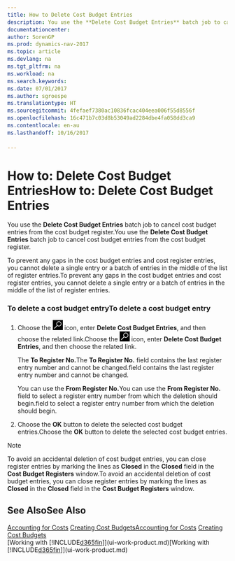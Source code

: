```yaml
---
title: How to Delete Cost Budget Entries
description: You use the **Delete Cost Budget Entries** batch job to cancel cost budget entries from the cost budget register.
documentationcenter: 
author: SorenGP
ms.prod: dynamics-nav-2017
ms.topic: article
ms.devlang: na
ms.tgt_pltfrm: na
ms.workload: na
ms.search.keywords: 
ms.date: 07/01/2017
ms.author: sgroespe
ms.translationtype: HT
ms.sourcegitcommit: 4fefaef7380ac10836fcac404eea006f55d8556f
ms.openlocfilehash: 16c471b7c03d8b53049ad2284dbe4fa058dd3ca9
ms.contentlocale: en-au
ms.lasthandoff: 10/16/2017

---
```

# <a name="how-to-delete-cost-budget-entries"></a><span data-ttu-id="16bcb-103">How to: Delete Cost Budget Entries</span><span class="sxs-lookup"><span data-stu-id="16bcb-103">How to: Delete Cost Budget Entries</span></span>
<span data-ttu-id="16bcb-104">You use the **Delete Cost Budget Entries** batch job to cancel cost budget entries from the cost budget register.</span><span class="sxs-lookup"><span data-stu-id="16bcb-104">You use the **Delete Cost Budget Entries** batch job to cancel cost budget entries from the cost budget register.</span></span>  

<span data-ttu-id="16bcb-105">To prevent any gaps in the cost budget entries and cost register entries, you cannot delete a single entry or a batch of entries in the middle of the list of register entries.</span><span class="sxs-lookup"><span data-stu-id="16bcb-105">To prevent any gaps in the cost budget entries and cost register entries, you cannot delete a single entry or a batch of entries in the middle of the list of register entries.</span></span>  

### <a name="to-delete-a-cost-budget-entry"></a><span data-ttu-id="16bcb-106">To delete a cost budget entry</span><span class="sxs-lookup"><span data-stu-id="16bcb-106">To delete a cost budget entry</span></span>  

1.  <span data-ttu-id="16bcb-107">Choose the ![Search for Page or Report](media/ui-search/search_small.png "Search for Page or Report icon") icon, enter **Delete Cost Budget Entries**, and then choose the related link.</span><span class="sxs-lookup"><span data-stu-id="16bcb-107">Choose the ![Search for Page or Report](media/ui-search/search_small.png "Search for Page or Report icon") icon, enter **Delete Cost Budget Entries**, and then choose the related link.</span></span>  

    <span data-ttu-id="16bcb-108">The **To Register No.**</span><span class="sxs-lookup"><span data-stu-id="16bcb-108">The **To Register No.**</span></span> <span data-ttu-id="16bcb-109">field contains the last register entry number and cannot be changed.</span><span class="sxs-lookup"><span data-stu-id="16bcb-109">field contains the last register entry number and cannot be changed.</span></span>  

    <span data-ttu-id="16bcb-110">You can use the **From Register No.**</span><span class="sxs-lookup"><span data-stu-id="16bcb-110">You can use the **From Register No.**</span></span> <span data-ttu-id="16bcb-111">field to select a register entry number from which the deletion should begin.</span><span class="sxs-lookup"><span data-stu-id="16bcb-111">field to select a register entry number from which the deletion should begin.</span></span>  
2.  <span data-ttu-id="16bcb-112">Choose the **OK** button to delete the selected cost budget entries.</span><span class="sxs-lookup"><span data-stu-id="16bcb-112">Choose the **OK** button to delete the selected cost budget entries.</span></span>  

> [!NOTE]  
>  <span data-ttu-id="16bcb-113">To avoid an accidental deletion of cost budget entries, you can close register entries by marking the lines as **Closed** in the **Closed** field in the **Cost Budget Registers** window.</span><span class="sxs-lookup"><span data-stu-id="16bcb-113">To avoid an accidental deletion of cost budget entries, you can close register entries by marking the lines as **Closed** in the **Closed** field in the **Cost Budget Registers** window.</span></span>  

## <a name="see-also"></a><span data-ttu-id="16bcb-114">See Also</span><span class="sxs-lookup"><span data-stu-id="16bcb-114">See Also</span></span>  
<span data-ttu-id="16bcb-115">[Accounting for Costs](finance-manage-cost-accounting.md)
[Creating Cost Budgets](finance-create-cost-budgets.md)</span><span class="sxs-lookup"><span data-stu-id="16bcb-115">[Accounting for Costs](finance-manage-cost-accounting.md)
[Creating Cost Budgets](finance-create-cost-budgets.md)</span></span>  
<span data-ttu-id="16bcb-116">[Working with [!INCLUDE[d365fin](includes/d365fin_md.md)]](ui-work-product.md)</span><span class="sxs-lookup"><span data-stu-id="16bcb-116">[Working with [!INCLUDE[d365fin](includes/d365fin_md.md)]](ui-work-product.md)</span></span>

